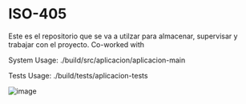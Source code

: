 # ISO-405
Este es el repositorio que se va a utilzar para almacenar, supervisar y trabajar con el proyecto.
Co-worked with 

System Usage: ./build/src/aplicacion/aplicacion-main

Tests Usage: ./build/tests/aplicacion-tests


![image](https://github.com/user-attachments/assets/ba72ff19-9b15-4a2e-ba49-91498522d107)
